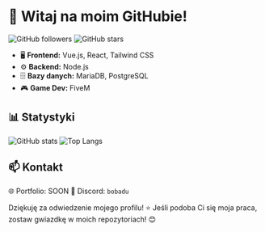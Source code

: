 # 🌟 Witaj na moim GitHubie!

![GitHub followers](https://img.shields.io/github/followers/Bobadu?style=for-the-badge)
![GitHub stars](https://img.shields.io/github/stars/Bobadu?style=for-the-badge)

- 🖥️ **Frontend:** Vue.js, React, Tailwind CSS
- ⚙️ **Backend:** Node.js
- 🗄️ **Bazy danych:** MariaDB, PostgreSQL
- 🎮 **Game Dev:** FiveM 

## 📊 Statystyki
![GitHub stats](https://github-readme-stats.vercel.app/api?username=Bobadu&show_icons=true&theme=radical)
![Top Langs](https://github-readme-stats.vercel.app/api/top-langs/?username=Bobadu&size_weight=0.5&count_weight=0.5&theme=radical)

## 📫 Kontakt
🌐 Portfolio: SOON
💬 Discord: `bobadu`  

Dziękuję za odwiedzenie mojego profilu! ⭐ Jeśli podoba Ci się moja praca, zostaw gwiazdkę w moich repozytoriach! 😊
